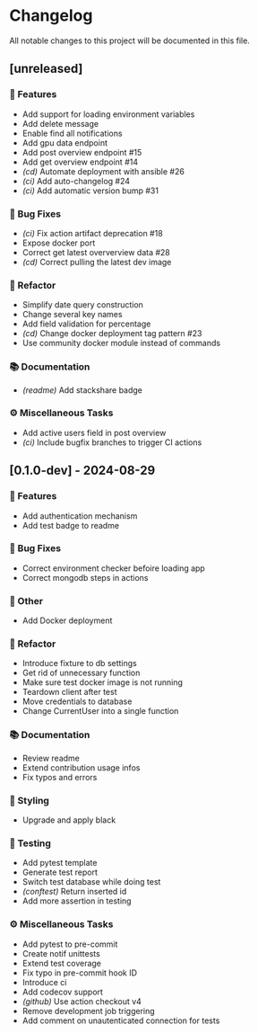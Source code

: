 # Changelog

All notable changes to this project will be documented in this file.

## [unreleased]

### 🚀 Features

- Add support for loading environment variables
- Add delete message
- Enable find all notifications
- Add gpu data endpoint
- Add post overview endpoint #15
- Add get overview endpoint #14
- *(cd)* Automate deployment with ansible #26
- *(ci)* Add auto-changelog #24
- *(ci)* Add automatic version bump #31

### 🐛 Bug Fixes

- *(ci)* Fix action artifact deprecation #18
- Expose docker port
- Correct get latest oververview data #28
- *(cd)* Correct pulling the latest dev image

### 🚜 Refactor

- Simplify date query construction
- Change several key names
- Add field validation for percentage
- *(cd)* Change docker deployment tag pattern #23
- Use community docker module instead of commands

### 📚 Documentation

- *(readme)* Add stackshare badge

### ⚙️ Miscellaneous Tasks

- Add active users field in post overview
- *(ci)* Include bugfix branches to trigger CI actions

## [0.1.0-dev] - 2024-08-29

### 🚀 Features

- Add authentication mechanism
- Add test badge to readme

### 🐛 Bug Fixes

- Correct environment checker befoire loading app
- Correct mongodb steps in actions

### 💼 Other

- Add Docker deployment

### 🚜 Refactor

- Introduce fixture to db settings
- Get rid of unnecessary function
- Make sure test docker image is not running
- Teardown client after test
- Move credentials to database
- Change CurrentUser into a single function

### 📚 Documentation

- Review readme
- Extend contribution usage infos
- Fix typos and errors

### 🎨 Styling

- Upgrade and apply black

### 🧪 Testing

- Add pytest template
- Generate test report
- Switch test database while doing test
- *(conftest)* Return inserted id
- Add more assertion in testing

### ⚙️ Miscellaneous Tasks

- Add pytest to pre-commit
- Create notif unittests
- Extend test coverage
- Fix typo in pre-commit hook ID
- Introduce ci
- Add codecov support
- *(github)* Use action checkout v4
- Remove development job triggering
- Add comment on unautenticated connection for tests

<!-- generated by git-cliff -->
